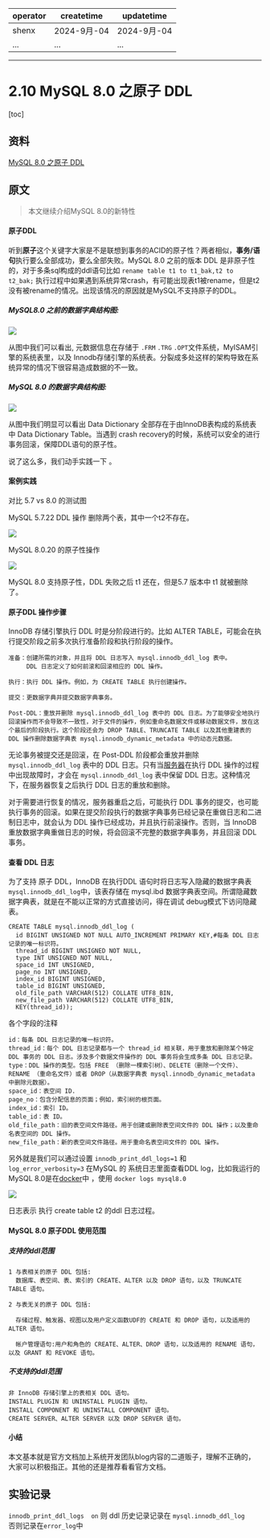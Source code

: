 | operator | createtime | updatetime |
| ---- | ---- | ---- |
| shenx | 2024-9月-04 | 2024-9月-04  |
| ... | ... | ... |
---
# 2.10 MySQL 8.0 之原子 DDL

[toc]

## 资料

[MySQL 8.0 之原子 DDL](https://cloud.tencent.com/developer/article/1684048)

## 原文

> 本文继续介绍MySQL 8.0的新特性

#### **原子DDL**

听到**原子**这个关键字大家是不是联想到事务的ACID的原子性？两者相似，**事务/语句**执行要么全部成功，要么全部失败。MySQL 8.0 之前的版本 DDL 是非原子性的，对于多条sql构成的ddl语句比如 `rename table t1 to t1_bak,t2 to t2_bak;` 执行过程中如果遇到系统异常crash，有可能出现表t1被rename，但是t2没有被rename的情况。出现该情况的原因就是MySQL不支持原子的DDL。

##### **MySQL8.0 之前的数据字典结构图:**

![](https://ask.qcloudimg.com/http-save/yehe-1278550/a2bq8sdmwg.png)

从图中我们可以看出, 元数据信息在存储于 `.FRM` `.TRG` `.OPT`文件系统，MyISAM引擎的系统表里，以及 Innodb存储引擎的系统表。分裂成多处这样的架构导致在系统异常的情况下很容易造成数据的不一致。

##### **MySQL 8.0 的数据字典结构图:**

![](https://ask.qcloudimg.com/http-save/yehe-1278550/jkll3rzngy.png)

从图中我们明显可以看出 Data Dictionary 全部存在于由InnoDB表构成的系统表中 Data Dictionary Table。当遇到 crash recovery的时候，系统可以安全的进行事务回滚，保障DDL语句的原子性。

说了这么多，我们动手实践一下 。

#### **案例实践**

对比 5.7 vs 8.0 的测试图

MySQL 5.7.22 DDL 操作 删除两个表，其中一个t2不存在。

![](https://ask.qcloudimg.com/http-save/yehe-1278550/ylo59rino4.png)

MySQL 8.0.20 的原子性操作

![](https://ask.qcloudimg.com/http-save/yehe-1278550/ak8mf97bq7.png)

MySQL 8.0 支持原子性，DDL 失败之后 t1 还在，但是5.7 版本中 t1 就被删除了。

#### **原子DDL 操作步骤**

InnoDB 存储引擎执行 DDL 时是分阶段进行的。比如 ALTER TABLE，可能会在执行提交阶段之前多次执行准备阶段和执行阶段的操作。

```
准备：创建所需的对象，并且将 DDL 日志写入 mysql.innodb_ddl_log 表中。
     DDL 日志定义了如何前滚和回滚相应的 DDL 操作。

执行：执行 DDL 操作。例如，为 CREATE TABLE 执行创建操作。

提交：更数据字典并提交数据字典事务。

Post-DDL：重放并删除 mysql.innodb_ddl_log 表中的 DDL 日志。为了能够安全地执行回滚操作而不会导致不一致性，对于文件的操作，例如重命名数据文件或移动数据文件，放在这个最后的阶段执行。这个阶段还会为 DROP TABLE、TRUNCATE TABLE 以及其他重建表的 DDL 操作删除数据字典表 mysql.innodb_dynamic_metadata 中的动态元数据。 
```

无论事务被提交还是回滚，在 Post-DDL 阶段都会重放并删除 `mysql.innodb_ddl_log` 表中的 DDL 日志。只有当[服务器](https://cloud.tencent.com/act/pro/promotion-cvm?from_column=20065&from=20065)在执行 DDL 操作的过程中出现故障时，才会在 `mysql.innodb_ddl_log` 表中保留 DDL 日志。这种情况下，在服务器恢复之后执行 DDL 日志的重放和删除。

对于需要进行恢复的情况，服务器重启之后，可能执行 DDL 事务的提交，也可能执行事务的回滚。如果在提交阶段执行的数据字典事务已经记录在重做日志和二进制日志中，就会认为 DDL 操作已经成功，并且执行前滚操作。否则，当 InnoDB 重放数据字典重做日志的时候，将会回滚不完整的数据字典事务，并且回滚 DDL 事务。

#### **查看 DDL 日志**

为了支持 原子 DDL，InnoDB 在执行DDL 语句时将日志写入隐藏的数据字典表`mysql.innodb_ddl_log`中，该表存储在 mysql.ibd 数据字典表空间。所谓隐藏数据字典表，就是在不能以正常的方式直接访问，得在调试 debug模式下访问隐藏表。

```
CREATE TABLE mysql.innodb_ddl_log (
  id BIGINT UNSIGNED NOT NULL AUTO_INCREMENT PRIMARY KEY,#每条 DDL 日志记录的唯一标识符。
  thread_id BIGINT UNSIGNED NOT NULL,
  type INT UNSIGNED NOT NULL,
  space_id INT UNSIGNED,
  page_no INT UNSIGNED,
  index_id BIGINT UNSIGNED,
  table_id BIGINT UNSIGNED,
  old_file_path VARCHAR(512) COLLATE UTF8_BIN,
  new_file_path VARCHAR(512) COLLATE UTF8_BIN,
  KEY(thread_id)); 
```

各个字段的注释

```
id：每条 DDL 日志记录的唯一标识符。
thread_id：每个 DDL 日志记录都与一个 thread_id 相关联，用于重放和删除某个特定 DDL 事务的 DDL 日志。涉及多个数据文件操作的 DDL 事务将会生成多条 DDL 日志记录。
type：DDL 操作的类型。包括 FREE （删除一棵索引树）、DELETE（删除一个文件）、RENAME （重命名文件）或者 DROP（从数据字典表 mysql.innodb_dynamic_metadata 中删除元数据）。
space_id：表空间 ID.
page_no：包含分配信息的页面；例如，索引树的根页面。
index_id：索引 ID。
table_id：表 ID。
old_file_path：旧的表空间文件路径。用于创建或删除表空间文件的 DDL 操作；以及重命名表空间的 DDL 操作。
new_file_path：新的表空间文件路径。用于重命名表空间文件的 DDL 操作。 
```

另外就是我们可以通过设置 `innodb_print_ddl_logs=1` 和 `log_error_verbosity=3` 在MySQL 的 系统日志里面查看DDL log，比如我运行的MySQL 8.0是在[docker](https://cloud.tencent.com/product/tke?from_column=20065&from=20065)中 ，使用 `docker logs mysql8.0`

![](https://ask.qcloudimg.com/http-save/yehe-1278550/dq7jontm91.png)

日志表示 执行 create table t2 的ddl 日志过程。

#### **MySQL 8.0 原子DDL 使用范围**

##### **支持的ddl范围**

```
1 与表相关的原子 DDL 包括:
  数据库、表空间、表、索引的 CREATE、ALTER 以及 DROP 语句，以及 TRUNCATE TABLE 语句。

2 与表无关的原子 DDL 包括:

  存储过程、触发器、视图以及用户定义函数UDF的 CREATE 和 DROP 语句，以及适用的 ALTER 语句。

  帐户管理语句:用户和角色的 CREATE、ALTER、DROP 语句，以及适用的 RENAME 语句，以及 GRANT 和 REVOKE 语句。 
```

##### **不支持的ddl范围**

```
非 InnoDB 存储引擎上的表相关 DDL 语句。
INSTALL PLUGIN 和 UNINSTALL PLUGIN 语句。
INSTALL COMPONENT 和 UNINSTALL COMPONENT 语句。
CREATE SERVER、ALTER SERVER 以及 DROP SERVER 语句。 
```

#### **小结**

本文基本就是官方文档加上系统开发团队blog内容的二道贩子，理解不正确的，大家可以积极指正。其他的还是推荐看看官方文档。

## 实验记录

`innodb_print_ddl_logs  on` 则 ddl 历史记录记录在 `mysql.innodb_ddl_log`  
否则记录在`error_log`中